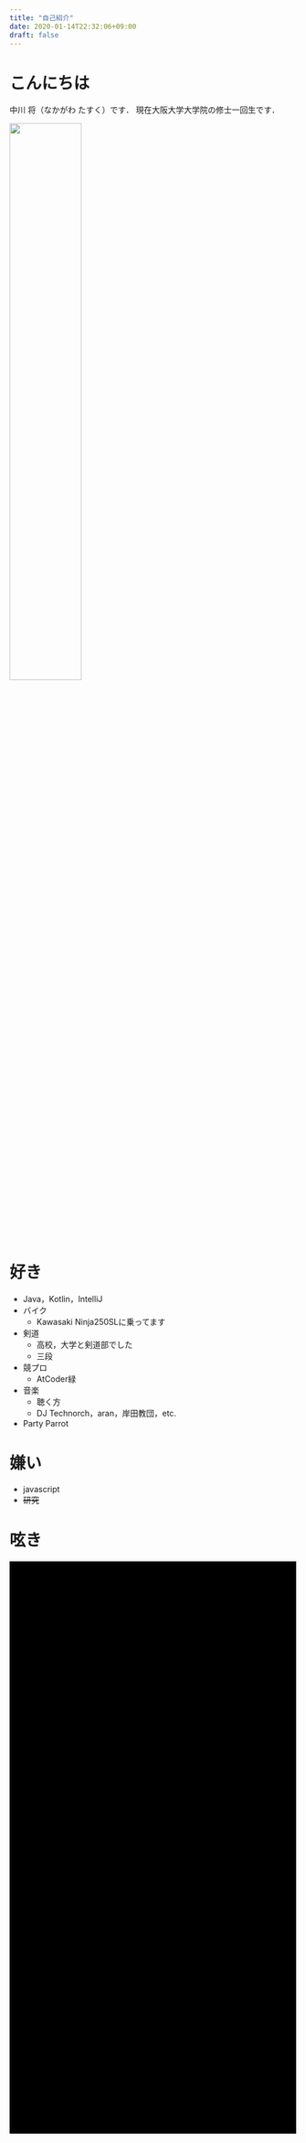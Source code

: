 ```yaml
---
title: "自己紹介"
date: 2020-01-14T22:32:06+09:00
draft: false
---
```


# こんにちは
中川 将（なかがわ たすく）です．
現在大阪大学大学院の修士一回生です．

<img src="/img/about.jpg" height="50%" width="50%" >

# 好き
- Java，Kotlin，IntelliJ
- バイク
    - Kawasaki Ninja250SLに乗ってます
- 剣道
    - 高校，大学と剣道部でした
    - 三段
- 競プロ
    - AtCoder緑
- 音楽
    - 聴く方
    - DJ Technorch，aran，岸田教団，etc.
- Party Parrot

# 嫌い
- javascript
- ~~研究~~

# 呟き

<style type="text/css">
    .box{
		overflow:auto;
		width:500px; height:1000px;
		padding:1px;
		color:#000000;
		background-color:#000000;
		line-height:1.5em;
    }
</style>

<div class="box">
<a class="twitter-timeline" href="https://twitter.com/getupmax?ref_src=twsrc%5Etfw"></a>
<script async src="https://platform.twitter.com/widgets.js" charset="utf-8"></script>
</div>

